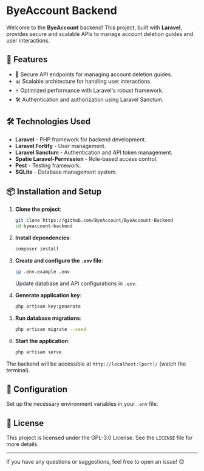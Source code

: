 # ByeAccount Backend

Welcome to the **ByeAccount** backend! This project, built with **Laravel**, provides secure and scalable APIs to manage account deletion guides and user interactions.

## 🚀 Features

- 🔐 Secure API endpoints for managing account deletion guides.
- 📊 Scalable architecture for handling user interactions.
- ⚡ Optimized performance with Laravel's robust framework.
- 🛠️ Authentication and authorization using Laravel Sanctum.

## 🛠️ Technologies Used

- **Laravel** - PHP framework for backend development.
- **Laravel Fortify** - User management.
- **Laravel Sanctum** - Authentication and API token management.
- **Spatie Laravel-Permission** - Role-based access control.
- **Pest** - Testing framework.
- **SQLite** - Database management system.

## 📦 Installation and Setup

1. **Clone the project**:
   ```bash
   git clone https://github.com/ByeAccount/ByeAccount-Backend
   cd byeaccount-backend
   ```

2. **Install dependencies**:
   ```bash
   composer install
   ```

3. **Create and configure the `.env` file**:
   ```bash
   cp .env.example .env
   ```
   Update database and API configurations in `.env`.

4. **Generate application key**:
   ```bash
   php artisan key:generate
   ```

5. **Run database migrations**:
   ```bash
   php artisan migrate --seed
   ```

6. **Start the application**:
   ```bash
   php artisan serve
   ```

The backend will be accessible at `http://localhost:[port]/` (watch the terminal).

## 🔧 Configuration

Set up the necessary environment variables in your `.env` file.

## 📄 License

This project is licensed under the GPL-3.0 License. See the `LICENSE` file for more details.

---

If you have any questions or suggestions, feel free to open an issue! 😊

